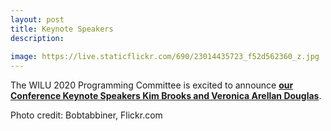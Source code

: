 ```yaml
---
layout: post
title: Keynote Speakers
description:
 
image: https://live.staticflickr.com/690/23014435723_f52d562360_z.jpg
---
```

The WILU 2020 Programming Committee is excited to announce
**[our Conference Keynote Speakers Kim Brooks and Veronica Arellan Douglas](https://wilu-conference.github.io/program/)**.


Photo credit: Bobtabbiner, Flickr.com

